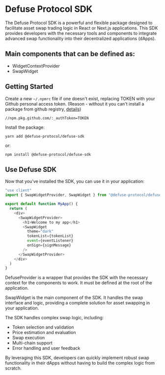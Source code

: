 # Defuse Protocol SDK

The Defuse Protocol SDK is a powerful and flexible package designed to facilitate asset swap trading logic in React or Next.js applications. This SDK provides developers with the necessary tools and components to integrate advanced swap functionality into their decentralized applications (dApps).

## Main components that can be defined as:

- WidgetContextProvider
- SwapWidget

## Getting Started

Create a new ```~/.npmrc``` file if one doesn't exist, replacing TOKEN with your Github personal access token. (Reason - without it you can't install a package from github registry, [details](https://docs.github.com/en/packages/working-with-a-github-packages-registry/working-with-the-npm-registry#authenticating-with-a-personal-access-token))

```text
//npm.pkg.github.com/:_authToken=TOKEN
```

Install the package:

```text
yarn add @defuse-protocol/defuse-sdk
```

or:

```text
npm install @defuse-protocol/defuse-sdk
```

## Use Defuse SDK

Now that you’ve installed the SDK, you can use it in your application:

```javascript
"use client"
import { SwapWidgetProvider, SwapWidget } from "@defuse-protocol/defuse-sdk"

export default function MyApp() {
  return (
    <div>
      <SwapWidgetProvider>
        <h1>Welcome to my app</h1>
        <SwapWidget
          theme="dark"
          tokenList={tokenList}
          event={eventListener}
          onSign={signMessage}
        />
      </SwapWidgetProvider>
    </div>
  )
}
```

DefuseProvider is a wrapper that provides the SDK with the necessary context for the components to work. It must be defined at the root of the application.

SwapWidget is the main component of the SDK. It handles the swap interface and logic, providing a complete solution for asset swapping in your application.

The SDK handles complex swap logic, including:

- Token selection and validation
- Price estimation and evaluation
- Swap execution
- Multi-chain support
- Error handling and user feedback

By leveraging this SDK, developers can quickly implement robust swap functionality in their dApps without having to build the complex logic from scratch.

